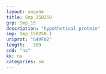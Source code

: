 ```yaml
---
layout: smgene
title: Smp_150250
grp: Smp_15
description: "hypothetical protein"
smp: Smp_150250.1
uniprot: "G4VF02"
length:   309
cdd: "ns"
kk: ns
categories: sm
---
```

